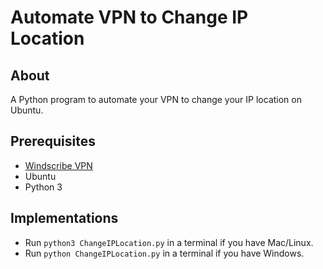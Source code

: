 # Automate VPN to Change IP Location

## About

A Python program to automate your VPN to change your IP location on Ubuntu.

## Prerequisites

- [Windscribe VPN](https://windscribe.com)
- Ubuntu
- Python 3

## Implementations

- Run `python3 ChangeIPLocation.py` in a terminal if you have Mac/Linux.
- Run `python ChangeIPLocation.py` in a terminal if you have Windows.
